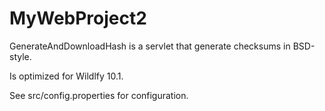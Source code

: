 # MyWebProject2

GenerateAndDownloadHash is a servlet that generate checksums in BSD-style.

Is optimized for Wildlfy 10.1.

See src/config.properties for configuration.
